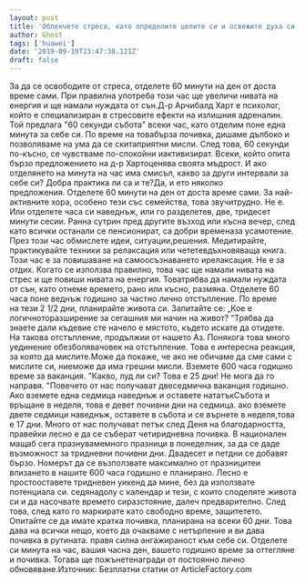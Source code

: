 ```yaml
---
layout: post
title: 'Облекчете стреса, като определите целите си и освежите духа си'
author: Ghost
tags: ['huawei']
date: '2019-09-19T23:47:38.121Z'
draft: false
---
```


За да се освободите от стреса, отделете 60 минути на ден от доста време сами. При правилна употреба този час ще увеличи нивата на енергия и ще намали нуждата от сън.Д-р Арчибалд Харт е психолог, който е специализиран в стресовите ефекти на излишния адреналин. Той предлага "60 секунди събота" всеки час, като отделим поне една минута за себе си. По време на товабърза почивка, дишаме дълбоко и позволяваме на ума да се скитаприятни мисли. След това, 60 секунди по-късно, се чувстваме по-спокойни иактивизират. Всеки, който опита бързо предложението на д-р Хартоценява своята мъдрост. И ако отделянето на минута на час има смисъл, какво за други интервали за себе си? Добра практика ли са и те?Да, и ето няколко предложения. Отделете 60 минути на ден от доста време сами. За най-активните хора, особено тези със семейства, това звучитрудно. Не е. Или отделете часа си наведнъж, или го разделетев, две, тридесет минути сесии. Ранна сутрин пред другите възход или късна вечер, след като всички останали се пенсионират, са добри временаза усамотение. През този час обмислете идеи, ситуации,решения. Медитирайте, практикувайте техники за релаксация или чететевдъхновяваща книга. Този час е за повишаване на самоосъзнаването ирелаксация. Не е за отдих. Когато се използва правилно, това час ще намали нивата на стрес и ще повиши нивата на енергия. Товатрябва да намали нуждата от сън, като отнеме времето, рано или късно, размяна. Отделете 60 часа поне веднъж годишно за частно лично отстъпление. По време на тези 2 1/2 дни, планирайте живота си. Запитайте се: „Кое е логичноторазширение за сегашния ми начин на живот? “Трябва да знаете дали къдевие сте начело е мястото, където искате да отидете. На такова отстъпление, продължии от нашето Аз. Понякога това много уединение обезболявачовек на отстъпление. Това е интересна реакция, за която да мислите.Може да покаже, че ако не обичаме да сме сами с мислите си, ниеможе да има грешни мисли. Вземете 600 часа годишно време за ваканция. "Какво, луд ли си? Това е 25 дни! Не мога да го направя. "Повечето от нас получават двеседмична ваканция годишно. Ако вземете една седмица наведнъж и оставете нататъкСъбота и връщане в неделя, това е девет почивни дни на седмица. ако вземете двете седмици наведнъж, оставете в събота и се върнете в неделя,това е 17 дни. Много от нас получават петък след Деня на благодарността, правейки лесно е да се съберат четиридневна почивка. В национален мащаб сега празнувамемного празници в понеделник, за да се даде възможност за тридневни почивни дни. Двадесет и петдни се добавят бързо. Номерът да се възползвате максимално от празницитеи влизането в нашите 600 часа годишно е планирано. Лесно е простооставете тридневен уикенд да мине, без да използвате потенциала си. седянадолу с календар и тези, с които споделяте живота си и да насочвате времето сиразстояние, далеч предварително. След това, след като го маркирате като свободно време, защитетето. Опитайте се да имате кратка почивка, планирана на всеки 60 дни. Това дава на всички нещо, което да очакваме с нетърпение и ви дава почивка в рутината. правя силна ангажираност към себе си. Отделете си минута на час, вашия часна ден, вашето годишно време за оттегляне и почивка. Тогава ще пожънетенагради от постоянно лично обновяване.Източник: Безплатни статии от ArticleFactory.com
